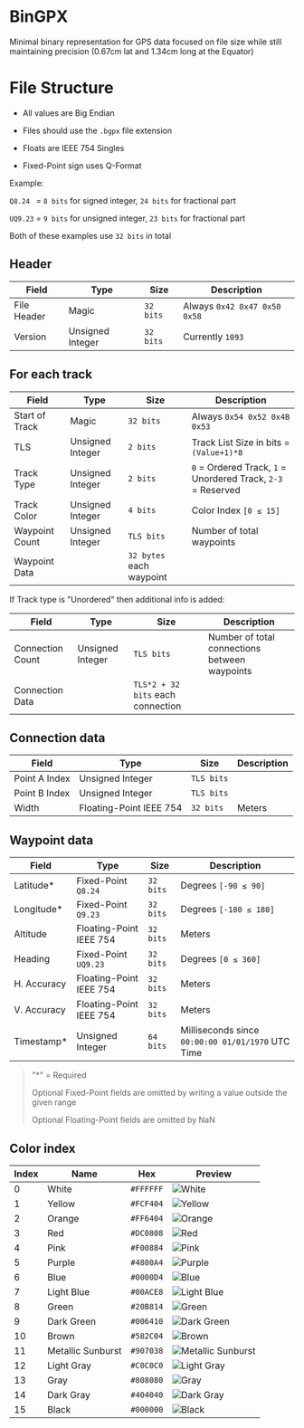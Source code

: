 # BinGPX
Minimal binary representation for GPS data focused on file size
while still maintaining precision (0.67cm lat and 1.34cm long at the Equator)

# File Structure

* All values are Big Endian

* Files should use the `.bgpx` file extension

* Floats are IEEE 754 Singles

* Fixed-Point sign uses Q-Format

Example:

`Q8.24 ` = `8 bits` for signed integer, `24 bits` for fractional part

`UQ9.23` = `9 bits` for unsigned integer, `23 bits` for fractional part

Both of these examples use `32 bits` in total

## Header

| Field        | Type             | Size      | Description                  |
|--------------|------------------|-----------|------------------------------|
| File Header  | Magic            | `32 bits` | Always `0x42 0x47 0x50 0x58` |
| Version      | Unsigned Integer | `32 bits` | Currently `1093`             |

## For each track

| Field          | Type             | Size                     | Description                                                  |
|----------------|------------------|--------------------------|--------------------------------------------------------------|
| Start of Track | Magic            | `32 bits`                | Always `0x54 0x52 0x4B 0x53`                                 |
| TLS            | Unsigned Integer | `2 bits`                 | Track List Size in bits = `(Value+1)*8`                      |
| Track Type     | Unsigned Integer | `2 bits`                 | `0` = Ordered Track, `1` = Unordered Track, `2-3` = Reserved |
| Track Color    | Unsigned Integer | `4 bits`                 | Color Index `[0 ≤ 15]`                                       |
| Waypoint Count | Unsigned Integer | `TLS bits`               | Number of total waypoints                                    |
| Waypoint Data  |                  | `32 bytes` each waypoint |                                                              |

If Track type is "Unordered" then additional info is added:

| Field            | Type             | Size                              | Description                                   |
|------------------|------------------|-----------------------------------|-----------------------------------------------|
| Connection Count | Unsigned Integer | `TLS bits`                        | Number of total connections between waypoints |
| Connection Data  |                  | `TLS*2 + 32 bits` each connection |                                               |

## Connection data

| Field         | Type                    | Size       | Description |
|---------------|-------------------------|------------|-------------|
| Point A Index | Unsigned Integer        | `TLS bits` |             |
| Point B Index | Unsigned Integer        | `TLS bits` |             |
| Width         | Floating-Point IEEE 754 | `32 bits`  | Meters      |

## Waypoint data

| Field       | Type                    | Size      | Description                                       |
|-------------|-------------------------|-----------|---------------------------------------------------|
| Latitude\*  | Fixed-Point `Q8.24`     | `32 bits` | Degrees `[-90 ≤ 90]`                              |
| Longitude\* | Fixed-Point `Q9.23`     | `32 bits` | Degrees `[-180 ≤ 180]`                            |
| Altitude    | Floating-Point IEEE 754 | `32 bits` | Meters                                            |
| Heading     | Fixed-Point `UQ9.23`    | `32 bits` | Degrees `[0 ≤ 360]`                               |
| H. Accuracy | Floating-Point IEEE 754 | `32 bits` | Meters                                            |
| V. Accuracy | Floating-Point IEEE 754 | `32 bits` | Meters                                            |
| Timestamp\* | Unsigned Integer        | `64 bits` | Milliseconds since `00:00:00 01/01/1970` UTC Time |

>"\*" = Required
>
>Optional Fixed-Point fields are omitted by writing a value outside the given range
>
>Optional Floating-Point fields are omitted by NaN

## Color index

| Index | Name              | Hex       | Preview                                                                                                       |
|-------|-------------------|-----------|---------------------------------------------------------------------------------------------------------------|
| 0     | White             | `#FFFFFF` | ![White](https://img.shields.io/badge/%20%20-%23FFFFFF?style=for-the-badge&logo=&logoColor=white)             |
| 1     | Yellow            | `#FCF404` | ![Yellow](https://img.shields.io/badge/%20%20-%23FCF404?style=for-the-badge&logo=&logoColor=white)            |
| 2     | Orange            | `#FF6404` | ![Orange](https://img.shields.io/badge/%20%20-%23FF6404?style=for-the-badge&logo=&logoColor=white)            |
| 3     | Red               | `#DC0808` | ![Red](https://img.shields.io/badge/%20%20-%23DC0808?style=for-the-badge&logo=&logoColor=white)               |
| 4     | Pink              | `#F00884` | ![Pink](https://img.shields.io/badge/%20%20-%23F00884?style=for-the-badge&logo=&logoColor=white)              |
| 5     | Purple            | `#4800A4` | ![Purple](https://img.shields.io/badge/%20%20-%234800A4?style=for-the-badge&logo=&logoColor=white)            |
| 6     | Blue              | `#0000D4` | ![Blue](https://img.shields.io/badge/%20%20-%230000D4?style=for-the-badge&logo=&logoColor=white)              |
| 7     | Light Blue        | `#00ACE8` | ![Light Blue](https://img.shields.io/badge/%20%20-%2300ACE8?style=for-the-badge&logo=&logoColor=white)        |
| 8     | Green             | `#20B814` | ![Green](https://img.shields.io/badge/%20%20-%2320B814?style=for-the-badge&logo=&logoColor=white)             |
| 9     | Dark Green        | `#006410` | ![Dark Green](https://img.shields.io/badge/%20%20-%23006410?style=for-the-badge&logo=&logoColor=white)        |
| 10    | Brown             | `#582C04` | ![Brown](https://img.shields.io/badge/%20%20-%23582C04?style=for-the-badge&logo=&logoColor=white)             |
| 11    | Metallic Sunburst | `#907038` | ![Metallic Sunburst](https://img.shields.io/badge/%20%20-%23907038?style=for-the-badge&logo=&logoColor=white) |
| 12    | Light Gray        | `#C0C0C0` | ![Light Gray](https://img.shields.io/badge/%20%20-%23C0C0C0?style=for-the-badge&logo=&logoColor=white)        |
| 13    | Gray              | `#808080` | ![Gray](https://img.shields.io/badge/%20%20-%23808080?style=for-the-badge&logo=&logoColor=white)              |
| 14    | Dark Gray         | `#404040` | ![Dark Gray](https://img.shields.io/badge/%20%20-%23404040?style=for-the-badge&logo=&logoColor=white)         |
| 15    | Black             | `#000000` | ![Black](https://img.shields.io/badge/%20%20-%23000000?style=for-the-badge&logo=&logoColor=white)             |
